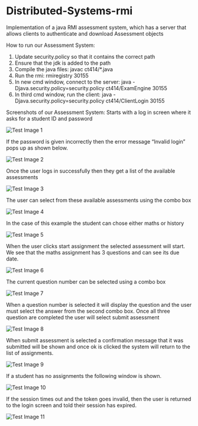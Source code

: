 # Distributed-Systems-rmi
Implementation of a java RMI assessment system, which has a server that allows clients to authenticate and download Assessment objects

How to run our Assessment System:
1.	Update security.policy so that it contains the correct path
2.	Ensure that the jdk is added to the path
3.	Compile the java files:
    javac ct414/*.java
4.	Run the rmi: 
    rmiregistry 30155
5.	In new cmd window, connect to the server:
    java -Djava.security.policy=security.policy ct414/ExamEngine 30155
6.	In third cmd window, run the client:
    java -Djava.security.policy=security.policy ct414/ClientLogin 30155





Screenshots of our Assessment System:
Starts with a log in screen where it asks for a student ID and password

![Test Image 1](https://github.com/16373576/Distributed-Systems-rmi/blob/master/GUIScreenshots/Picture1.png)

If the password is given incorrectly then the error message “Invalid login” pops up as shown below.

![Test Image 2](https://github.com/16373576/Distributed-Systems-rmi/blob/master/GUIScreenshots/Picture2.png)

Once the user logs in successfully then they get a list of the available assessments

![Test Image 3](https://github.com/16373576/Distributed-Systems-rmi/blob/master/GUIScreenshots/Picture3.png)

The user can select from these available assessments using the combo box

![Test Image 4](https://github.com/16373576/Distributed-Systems-rmi/blob/master/GUIScreenshots/Picture4.png)

In the case of this example the student can chose either maths or history

![Test Image 5](https://github.com/16373576/Distributed-Systems-rmi/blob/master/GUIScreenshots/Picture5.png)

When the user clicks start assignment the selected assessment will start. We see that the maths assignment has 3 questions and can see its due date. 

![Test Image 6](https://github.com/16373576/Distributed-Systems-rmi/blob/master/GUIScreenshots/Picture6.png)

The current question number can be selected using a combo box

![Test Image 7](https://github.com/16373576/Distributed-Systems-rmi/blob/master/GUIScreenshots/Picture7.png)

When a question number is selected it will display the question and the user must select the answer from the second combo box. Once all three question are completed the user will select submit assessment

![Test Image 8](https://github.com/16373576/Distributed-Systems-rmi/blob/master/GUIScreenshots/Picture8.png)

When submit assessment is selected a confirmation message that it was submitted will be shown and once ok is clicked the system will return to the list of assignments.

![Test Image 9](https://github.com/16373576/Distributed-Systems-rmi/blob/master/GUIScreenshots/Picture9.png)

If a student has no assignments the  following window is shown.

![Test Image 10](https://github.com/16373576/Distributed-Systems-rmi/blob/master/GUIScreenshots/Picture10.png)

If the session times out and the token goes invalid, then the user is returned to the login screen and told their session has expired.

![Test Image 11](https://github.com/16373576/Distributed-Systems-rmi/blob/master/GUIScreenshots/Picture11.png)
